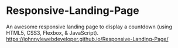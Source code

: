 # Responsive-Landing-Page
An awesome responsive landing page to display a countdown (using HTML5, CSS3, Flexbox, &amp; JavaScript).
https://johnnylewebdeveloper.github.io/Responsive-Landing-Page/

